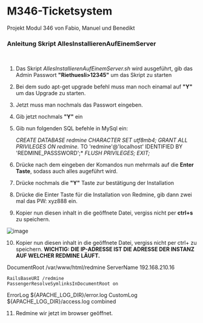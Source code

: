 # M346-Ticketsystem
Projekt Modul 346 von Fabio, Manuel und Benedikt

### Anleitung Skript AllesInstallierenAufEinemServer
<br>

1. Das Skript *AllesInstallierenAufEinemServer.sh* wird ausgeführt, gib das Admin Passwort **"Riethuesli>12345"** um das Skript zu starten
2. Bei dem sudo apt-get upgrade befehl muss man noch einamal auf **"Y"** um das Upgrade zu starten.
3. Jetzt muss man nochmals das Passwort eingeben.
4. Gib jetzt nochmals **"Y"** ein
5. Gib nun folgenden SQL befehle in MySql ein:

   *CREATE DATABASE redmine CHARACTER SET utf8mb4;*
   *GRANT ALL PRIVILEGES ON redmine.* TO 'redmine'@'localhost' IDENTIFIED BY 'REDMINE_PASSSWORD';*
   *FLUSH PRIVILEGES;*
   *EXIT;*
   
6. Drücke nach dem eingeben der Komandos nun mehrmals auf die **Enter Taste**, sodass auch alles augeführt wird.

7. Drücke nochmals die **"Y"** Taste zur bestätigung der Installation
8. Drücke die Einter Taste für die Installation von Redmine, gib dann zwei mal das PW: xyz888 ein.
9. Kopier nun diesen inhalt in die geöffnete Datei, vergiss nicht per **ctrl+s** zu speichern.

  ![image](https://user-images.githubusercontent.com/73245336/209410546-8fe0fff1-ad48-4d8b-b6ff-bd1b4ac42334.png)


10. Kopier nun diesen inhalt in die geöffnete Datei, vergiss nicht per ctrl+ zu speichern. **WICHTIG: DIE IP-ADRESSE IST DIE ADRESSE DER INSTANZ AUF WELCHER REDMINE LÄUFT.**

 DocumentRoot /var/www/html/redmine
  ServerName 192.168.210.16

    RailsBaseURI /redmine
    PassengerResolveSymlinksInDocumentRoot on

  ErrorLog ${APACHE_LOG_DIR}/error.log
  CustomLog ${APACHE_LOG_DIR}/access.log combined

11. Redmine wir jetzt im browser geöffnet.


